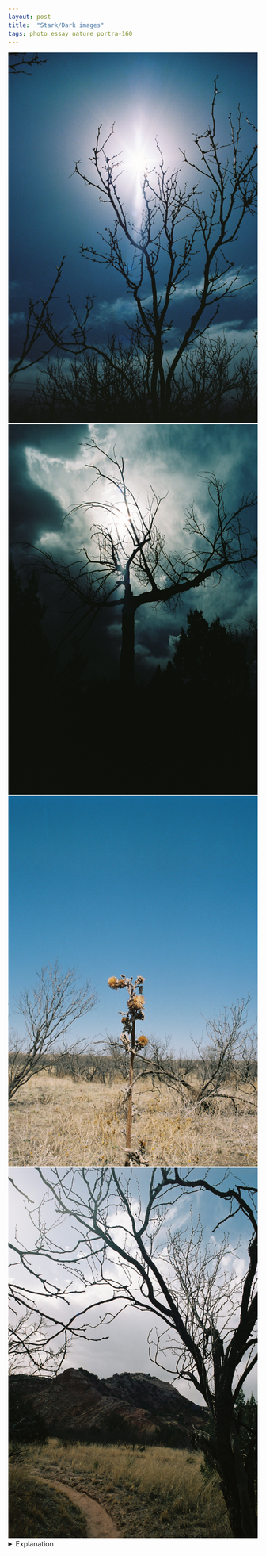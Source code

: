 ```yaml
---
layout: post
title:  "Stark/Dark images"
tags: photo essay nature portra-160
---
```


<div class="grid two">
    <img src="/assets/images/2022-04/stark/2022-04-10-wildcat-bluff-stark-1.jpg" alt="Wildcat Bluff Dark" title="Wildcat Bluff Dark">
    <img src="/assets/images/2022-04/stark/2022-04-10-palo-duro-stark-1.jpg" alt="Palo Duro Dark" title="Palo Duro Dark">
    <img src="/assets/images/2022-04/stark/2022-04-10-wildcat-bluff-stark-2.jpg" alt="Wildcat Bluff Stark" title="Wildcat Bluff Stark">
    <img src="/assets/images/2022-04/stark/2022-04-10-palo-duro-stark-2.jpg" alt="Palo Duro Stark" title="Palo Duro Stark">
</div>

<details>
    <summary>Explanation</summary>

    For this post I want to talk about 4 pictures I took that stem from two images. The first two pictures I would say stem from one image and the other two from a different one. As a result, I can crystallize a bit of my thoughts further on images vs pictures. In each set, the first picture was taken at Wildcat Bluff and the second picture was taken in Palo Duro Canyon. Also, unlike some other posts, this one is focused more on an analysis of the pictures and how I took them over the memories of the conditions of me taking the pictures.<br><br>

    For the first two pictures, I would probably describe them as dark, spooky tree pictures. Honestly, they don't necessarily tell appealing or unique stories, but instead are evocation pictures. The story told is more of an emotion or callback than any specific memory or event. For these types of images, any largely leafless tree works. The only other requirement is that the sun is out and quite bright. Note that it doesn't matter if it's partly cloudy, as long as there is an unobstructed view of the sun (or other bright light source). In both of these pictures, the picture is taken from a low position to get the sun squarely in the frame. It's important to get the sun in the frame so the tree is silhouetted. To get that type of silhouette effect requires a large difference in brightness between the tree/anything else in the frame and the sun and sky. This is why it needs to be quite bright. Generally, in order to force this kind of silhouetting you'll need to stop way down (high f stop number) and shoot quite quickly, otherwise the opposite effect will occur, with the sun/sky being blown out white.<br><br>

    When I talk about the difference between an image and a picture, mostly what I'm thinking about is described with these first two pictures. Clearly, they are different pictures. They're different trees, taken at different times in different places. However, the effect is similar. In my head, when I took these pictures I knew what picture was going to come out because I had the same base image in my head. Dark, spooky tree. That's not to say that you shouldn't take multiple pictures from the same base image, clearly I've taken two here. Instead, I think what I mean is that it's important to recognize the image you're trying to express and in that process understand what differences exist based on your current circumstances.<br><br>

    For the second two pictures, they're perhaps a bit more complex storywise but very simple as photographs. I would say that the shared image is one of a stark environment. Perhaps the emotion is loneliness or solitude. In these pictures specifically, it's the expression of life and lifelessness that creates that emotion. Unlike the first two, which I would say are faithful reproductions of a single image, these two are more like different interpretations of a shared image.<br><br>

    The first picture of this pair evokes more loneliness. To me, both looking at it now and also when I came across the flower pictured I was drawn to the isolation of the flower. In this frame, it feels like the only living thing among a backdrop of drought blighted earth. It evokes that feeling that life is fleeting, but also perhaps that we should cherish that bit of life that we have. It's a very bittersweet feeling and a very bittersweet picture. However, thought another way, you could view this picture as one of rebellion. One of independence and non-conformity. In terms of taking this picture, there's nothing really special. As with all of these pictures, it's shot wide angle (28mm), though that honestly isn't all that important. What's more important is that it is shot pretty sharp all the way through the frame, which requires focusing relatively far away and with a narrow aperture. What's also important to recognize here is that there's really nothing special about this flower in particular. It just happens to stand out against its backdrop and that's all that's required.<br><br>

    Unlike the first picture which feels lonely, I would describe the second as one of solitude. Similar to the first two pictures, the tree is silhouetted, there's very little real detail visible for the tree itself. Like the first picture of this pair, this picture feels lacking in its vibrancy and life. However, unlike that picture, there's no singular existence fighting against that. If that picture can push rebellion and independence, this one can state a quiet comfort in conformity. Does the path that arcs along the branches' path and out of view comport more of the same? More of this seemingly lifeless existence? Or does it lead to a different view, one more vibrant and appealing? Why do I view this as solitude and not loneliness?<br><br>
    
    To me, solitude is a frame of mind that shares similar roots to loneliness. Both come from a state of being disconnected. Loneliness however revels in that disconnection, forcing itself deeper and deeper. It is a vicious emotion. However, it's also one that can yield those feelings of rebellion. Solitude however, inverts that. Instead of revelling in disconnection, making that the point, it reflects inward trying to seek connection even more broadly. Solitude allows me to think outside of myself, even if I'm the only one here. The path in the second picture therefore is a challenge. Will you see what's on the other side, even if here doesn't look great?<br><br>

    To be sure, these pictures are cut from a similar base image. They both evoke a stark, life-limited environment. The grass is long, but dry. The trees are bare of leaves. But to me their perspectives are wholly different, and perhaps counter to their immediate effect. The first picture is brighter, it appears more lively, but I perceive it as more lonely, more disconnected. The second picture is darker, it appears less friendly, but I perceive it as more welcoming and more comforting.<br><br>

    If the first pair of pictures shows the possibility of reproducibility of an image, this second pair shows the possibility of difference. While you could argue that the second pair stem from two different images, I might counter that whatever image(s) you're looking at share many similar roots. I'll be honest and say that the idea of a stark image came to mind for both, but not necessarily the same stark image. It's a broad category of images after all. One that can conjure images of snowy mountains and scorching deserts. Where you draw the line for a different image is up to you.
</details>

